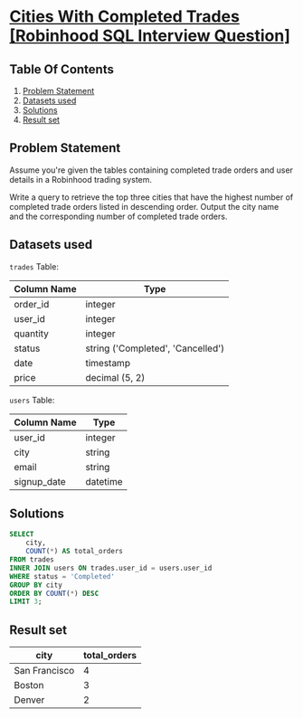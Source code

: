 # [Cities With Completed Trades [Robinhood SQL Interview Question]](https://datalemur.com/questions/completed-trades)

## Table Of Contents
1. [Problem Statement]()
2. [Datasets used]()
3. [Solutions]()
4. [Result set]()

## Problem Statement

Assume you're given the tables containing completed trade orders and user details in a Robinhood trading system.

Write a query to retrieve the top three cities that have the highest number of completed trade orders listed in descending order. Output the city name and the corresponding number of completed trade orders.

## Datasets used

```trades``` Table:

|  Column Name  | Type          |
| ------------- | ------------- |
| order_id | integer |
| user_id | integer |
| quantity | integer |
| status | string ('Completed', 'Cancelled') |
| date | timestamp |
| price | decimal (5, 2) |

```users``` Table:

| Column Name | Type |
| ----------- | ---- |
| user_id | integer |
| city | string |
| email | string |
| signup_date | datetime |

## Solutions

```sql
SELECT
    city,
    COUNT(*) AS total_orders
FROM trades
INNER JOIN users ON trades.user_id = users.user_id
WHERE status = 'Completed'
GROUP BY city
ORDER BY COUNT(*) DESC
LIMIT 3;
```

## Result set

| city | total_orders |
| ---- | ------------ |
| San Francisco | 4 |
| Boston | 3 |
| Denver | 2 |
